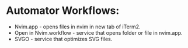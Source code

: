# Automator Workflows:

- Nvim.app - opens files in nvim in new tab of iTerm2.
- Open in Nvim.workflow - service that opens folder or file in nvim.app.
- SVGO - service that optimizes SVG files.
